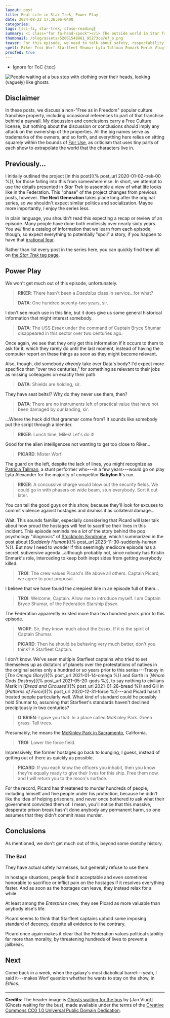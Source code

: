 ```yaml
---
layout: post
title: Real Life in Star Trek, Power Play
date: 2024-08-22 17:36:06-0400
categories:
tags: [sci-fi, star-trek, close-reading]
summary: <i class="far fa-hand-spock"></i> The outside world in Star Trek
thumbnail: /blog/assets/52061548861_95273ca7ef_o.png
teaser: For this episode, we need to talk about safety, respectability politics, and a tiny bit more.
spell: Riker Troi Worf Starfleet Shumar Lyta Tallman Enmark Merik Vlugt
proofed: true
---
```


* Ignore for ToC
{:toc}

![People waiting at a bus stop with clothing over their heads, looking (vaguely) like ghosts](/blog/assets/52061548861_95273ca7ef_o.png "We've had to slash the budget, here at Real Life in Star Trek.  With your monthly donation, we could get real ghosts, and they could take faster transportation...")

## Disclaimer

In these posts, we discuss a non-"Free as in Freedom" popular culture franchise property, including occasional references to part of that franchise behind a paywall.  My discussion and conclusions carry a Free Culture license, but nothing about the discussion or conclusions should imply any attack on the ownership of the properties.  All the big names serve as trademarks of the owners, and so forth, and everything here relies on sitting squarely within the bounds of [Fair Use](https://en.wikipedia.org/wiki/Fair_use), as criticism that uses tiny parts of each show to extrapolate the world that the characters live in.

## Previously...

I initially outlined the project [in this post]({% post_url 2020-01-02-trek-00 %}), for those falling into this from somewhere else.  In short, we attempt to use the details presented in *Star Trek* to assemble a view of what life looks like in the Federation.  This "phase" of the project changes from previous posts, however.  **The Next Generation** takes place long after the original series, so we shouldn't expect similar politics and socialization.  Maybe more importantly, I enjoy the series less.

In plain language, you shouldn't read this expecting a recap or review of an episode.  Many people have done both endlessly over nearly sixty years.  You *will* find a catalog of information that we learn from each episode, though, so expect everything to potentially "spoil" a story, if you happen to have that [irrational fear](https://www.theguardian.com/books/booksblog/2011/aug/17/spoilers-enhance-enjoyment-psychologists).

Rather than list every post in the series here, you can quickly find them all on [the *Star Trek* tag page](/blog/tag/startrek/).

## Power Play

We won't get much out of this episode, unfortunately.

 > **RIKER**: There hasn't been a *Daedalus* class in service...for what?
 >
 > **DATA**: One hundred seventy-two years, sir.

I don't see much use in this line, but it does give us some general historical information that might interest somebody.

 > **DATA**: The USS *Essex* under the command of Captain Bryce Shumar disappeared in this sector over two centuries ago.

Once again, we see that they only get this information if it occurs to them to ask for it, which they rarely do until the last moment, instead of having the computer report on these things as soon as they might become relevant.

Also, though, did somebody *already* take over Data's body?  I'd expect more specifics than "over two centuries," for something as relevant to their jobs as missing colleagues on exactly their path.

 > **DATA**: Shields are holding, sir.

They have seat belts!?  Why do they never use them, then?

 > **DATA**: There are no instruments left of practical value that have not been damaged by our landing, sir.

...Where the heck did that grammar come from?  It sounds like somebody put the script through a blender.

 > **RIKER**: Lunch time, Miles! Let's do it!

Good for the alien intelligences not wanting to get too close to Riker...

 > **PICARD**: Mister Worf.

The guard on the left, despite the lack of lines, you might recognize as [Patricia Tallman](https://en.wikipedia.org/wiki/Patricia_Tallman), a stunt performer who---in a few years---would go on play Lyta Alexander for the majority of competitor **Babylon 5**'s run.

 > **RIKER**: A concussive charge would blow out the security fields. We could go in with phasers on wide beam, stun everybody. Sort it out later.

You can tell the good guys on this show, because they'll look for excuses to commit violence against hostages and dismiss it as collateral damage...

Wait.  This sounds familiar, especially considering that Picard will later talk about how proud the hostages will feel to sacrifice their lives in this incident.  This episode reminds me a *lot* of the story behind the pop psychology "diagnosis" of [Stockholm Syndrome](https://en.wikipedia.org/wiki/Stockholm_syndrome), which I summarized in the post about [*Suddenly Human*]({% post_url 2023-11-30-suddenly-human %}).  But now I need to wonder if this seemingly mediocre episode has a secret, subversive agenda...although probably not, since nobody has Kristin Enmark's role, interceding to keep both inept sides from getting everybody killed.

 > **TROI**: The crew values Picard's life above all others. Captain Picard, we agree to your proposal.

I believe that we have found the creepiest line in an episode full of them...

 > **TROI**: Welcome, Captain. Allow me to introduce myself. I am Captain Bryce Shumar, of the Federation Starship *Essex*.

The Federation apparently existed more than two hundred years prior to this episode.

 > **WORF**: Sir, they know much about the Essex. If it is the spirit of Captain Shumar.
 >
 > **PICARD**: Then he should be behaving very much better, don't you think? A Starfleet Captain.

I don't know.  We've seen multiple Starfleet captains who tried to set themselves up as dictators of planets over the protestations of natives in the original series only a hundred or so years prior to this series---Tracey in [*The Omega Glory*]({% post_url 2021-01-14-omega %}) and Garth in [*Whom Gods Destroy*]({% post_url 2021-05-20-gods %}), to say nothing to civilians Merik in [*Bread and Circuses*]({% post_url 2021-01-28-bread %}) and Gill in [*Patterns of Force*]({% post_url 2020-12-31-force %})---and Picard hasn't treated people particularly well.  What kind of standard could he possibly hold Shumar to, assuming that Starfleet's standards haven't declined precipitously in two centuries?

 > **O'BRIEN**: I gave you that. In a place called McKinley Park. Green grass. Tall trees.

Presumably, he means the [McKinley Park in Sacramento](https://en.wikipedia.org/wiki/McKinley_Park,_Sacramento), California.

 > **TROI**: Lower the force field.

Impressively, the former hostages go back to lounging, I guess, instead of getting out of there as quickly as possible.

 > **PICARD**: If you each know the officers you inhabit, then you know they're equally ready to give their lives for this ship. Free them now, and I will return you to the moon's surface.

For the record, Picard has threatened to murder hundreds of people, including himself and five people under his protection, because he didn't like the idea of helping prisoners, and never once bothered to ask what their government convicted them of.  I mean, you'll notice that this massive, desperate prison break hasn't done anybody any permanent harm, so one assumes that they didn't commit mass murder.

## Conclusions

As mentioned, we don't get much out of this, beyond some sketchy history.

### The Bad

They have actual safety harnesses, but generally refuse to use them.

In hostage situations, people find it acceptable and even sometimes honorable to sacrifice or inflict pain on the hostages if it resolves everything faster.  And as soon as the hostages can leave, they instead relax for a while.

At least among the *Enterprise* crew, they see Picard as more valuable than anybody else's life.

Picard seems to think that Starfleet captains uphold some imposing standard of decency, despite all evidence to the contrary.

Picard once again makes it clear that the Federation values political stability far more than morality, by threatening hundreds of lives to prevent a jailbreak.

## Next

Come back in a week, when the galaxy's most diabolical barrel---yeah, I said it---makes Worf question whether he wants to stay on the show, in *Ethics*.

#### <i class="far fa-hand-spock"></i>

* * *

**Credits**: The header image is [Ghosts waiting for the bus](https://www.flickr.com/photos/47568542@N03/52061548861) by [Jan Vlugt](Ghosts waiting for the bus), made available under the terms of the [Creative Commons CC0 1.0 Universal Public Domain Dedication](https://creativecommons.org/publicdomain/mark/1.0/).

